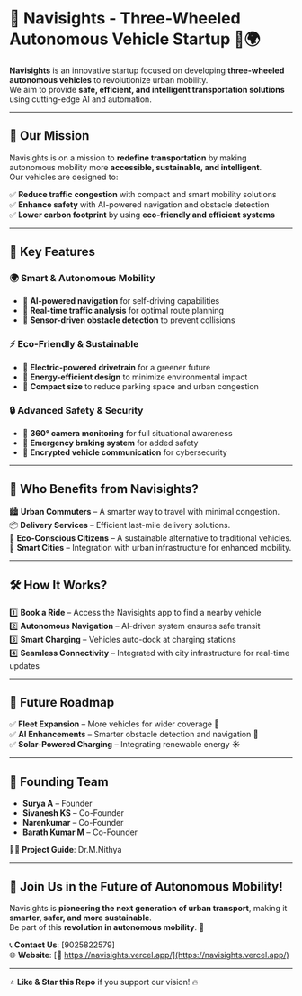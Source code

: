 # 🚗 **Navisights - Three-Wheeled Autonomous Vehicle Startup** 🤖🌍

**Navisights** is an innovative startup focused on developing **three-wheeled autonomous vehicles** to revolutionize urban mobility.\
We aim to provide **safe, efficient, and intelligent transportation solutions** using cutting-edge AI and automation.



---

## 🎯 **Our Mission**

Navisights is on a mission to **redefine transportation** by making autonomous mobility more **accessible, sustainable, and intelligent**.\
Our vehicles are designed to:

✅ **Reduce traffic congestion** with compact and smart mobility solutions\
✅ **Enhance safety** with AI-powered navigation and obstacle detection\
✅ **Lower carbon footprint** by using **eco-friendly and efficient systems**

---

## 🚀 **Key Features**

### 🌍 **Smart & Autonomous Mobility**

- 🤖 **AI-powered navigation** for self-driving capabilities
- 🚦 **Real-time traffic analysis** for optimal route planning
- 📡 **Sensor-driven obstacle detection** to prevent collisions

### ⚡ **Eco-Friendly & Sustainable**

- 🔋 **Electric-powered drivetrain** for a greener future
- 🌱 **Energy-efficient design** to minimize environmental impact
- 🚗 **Compact size** to reduce parking space and urban congestion

### 🔒 **Advanced Safety & Security**

- 🎥 **360° camera monitoring** for full situational awareness
- 🛑 **Emergency braking system** for added safety
- 🔐 **Encrypted vehicle communication** for cybersecurity

---

## 🎯 **Who Benefits from Navisights?**

🏙️ **Urban Commuters** – A smarter way to travel with minimal congestion.\
📦 **Delivery Services** – Efficient last-mile delivery solutions.\
🌱 **Eco-Conscious Citizens** – A sustainable alternative to traditional vehicles.\
🏢 **Smart Cities** – Integration with urban infrastructure for enhanced mobility.

---

## 🛠️ **How It Works?**

1️⃣ **Book a Ride** – Access the Navisights app to find a nearby vehicle\
2️⃣ **Autonomous Navigation** – AI-driven system ensures safe transit\
3️⃣ **Smart Charging** – Vehicles auto-dock at charging stations\
4️⃣ **Seamless Connectivity** – Integrated with city infrastructure for real-time updates

---

## 🚀 **Future Roadmap**

✅ **Fleet Expansion** – More vehicles for wider coverage 🚖\
✅ **AI Enhancements** – Smarter obstacle detection and navigation 🧠\
✅ **Solar-Powered Charging** – Integrating renewable energy ☀️

---

## 👥 **Founding Team**

- **Surya A** – Founder
- **Sivanesh KS** – Co-Founder
- **Narenkumar** – Co-Founder
- **Barath Kumar M** – Co-Founder

🧑‍🏫 **Project Guide**: Dr.M.Nithya

---

## 📩 **Join Us in the Future of Autonomous Mobility!**

Navisights is **pioneering the next generation of urban transport**, making it **smarter, safer, and more sustainable**.\
Be part of this **revolution in autonomous mobility**. 🚀

📞 **Contact Us**: [9025822579]\
🌐 **Website**: [🔗 https://navisights.vercel.app/](https://navisights.vercel.app/)

---

⭐ **Like & Star this Repo** if you support our vision! 🔥
